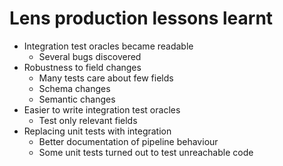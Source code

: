 # Lens production lessons learnt

* Integration test oracles became readable
  - Several bugs discovered
* Robustness to field changes
  - Many tests care about few fields
  - Schema changes
  - Semantic changes
* Easier to write integration test oracles
  - Test only relevant fields
* Replacing unit tests with integration
  - Better documentation of pipeline behaviour
  - Some unit tests turned out to test unreachable code


